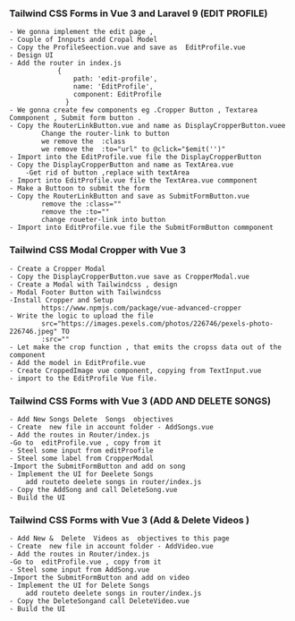 ### Tailwind CSS Forms in Vue 3 and Laravel 9 (EDIT PROFILE)
    - We gonna implement the edit page ,
    - Couple of Innputs andd Cropal Model
    - Copy the ProfileSeection.vue and save as  EditProfile.vue
    - Design UI
    - Add the router in index.js
                {
                    path: 'edit-profile',
                    name: 'EditProfile',
                    component: EditProfile
                  }
    - We gonna create few components eg .Cropper Button , Textarea Commponent , Submit form button .
    - Copy the RouterLinkButton.vue and name as DisplayCropperButton.vuee
            Change the router-link to button
            we remove the  :class
            we remove the  :to="url" to @click="$emit('')"
    - Import into the EditProfile.vue file the DisplayCropperButton
    - Copy the DisplayCropperButton and name as TextArea.vue
        -Get rid of button ,replace with textArea
    - Import into EditProfile.vue file the TextArea.vue commponent
    - Make a Buttoon to submit the form
    - Copy the RouterLinkButton and save as SubmitFormButton.vue
            remove the :class=""
            remove the :to=""
            change roueter-link into button
    - Import into EditProfile.vue file the SubmitFormButton commponent

### Tailwind CSS Modal Cropper with Vue 3
    - Create a Cropper Modal
    - Copy the DisplayCropperButton.vue save as CropperModal.vue
    - Create a Modal with Tailwindcss , design
    - Modal Footer Button with Tailwindcss
    -Install Cropper and Setup
            https://www.npmjs.com/package/vue-advanced-cropper
    - Write the logic to upload the file 
            src="https://images.pexels.com/photos/226746/pexels-photo-226746.jpeg" TO
            :src=""
    - Let make the crop function , that emits the cropss data out of the component
    - Add the model in EditProfile.vue
    - Create CroppedImage vue component, copying from TextInput.vue
    - import to the EditProfile Vue file.

### Tailwind CSS Forms with Vue 3 (ADD AND DELETE SONGS)
    - Add New Songs Delete  Songs  objectives
    - Create  new file in account folder - AddSongs.vue
    - Add the routes in Router/index.js
    -Go to  editProfile.vue , copy from it 
    - Steel some input from editProofile
    - Steel some label from CropperModal
    -Import the SubmitFormButton and add on song
    - Implement the UI for Deelete Songs
        add routeto deelete songs in router/index.js
    - Copy the AddSong and call DeleteSong.vue
    - Build the UI 

### Tailwind CSS Forms with Vue 3 (Add & Delete Videos )
    - Add New &  Delete  Videos as  objectives to this page
    - Create  new file in account folder - AddVideo.vue
    - Add the routes in Router/index.js
    -Go to  editProfile.vue , copy from it 
    - Steel some input from AddSong.vue
    -Import the SubmitFormButton and add on video
    - Implement the UI for Delete Songs
        add routeto deelete songs in router/index.js
    - Copy the DeleteSongand call DeleteVideo.vue
    - Build the UI 
            


    
        
    